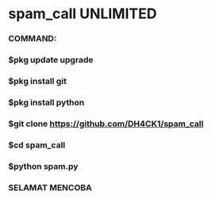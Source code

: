 # spam_call UNLIMITED

### COMMAND:

### $pkg update upgrade
### $pkg install git
### $pkg install python
### $git clone https://github.com/DH4CK1/spam_call
### $cd spam_call
### $python spam.py

### SELAMAT MENCOBA
